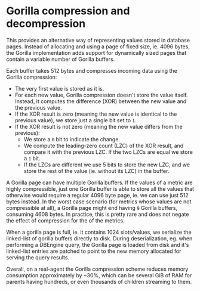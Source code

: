 # Gorilla compression and decompression

This provides an alternative way of representing values stored in database
pages. Instead of allocating and using a page of fixed size, ie. 4096 bytes,
the Gorilla implementation adds support for dynamically sized pages that
contain a variable number of Gorilla buffers.

Each buffer takes 512 bytes and compresses incoming data using the Gorilla
compression:

- The very first value is stored as it is.
- For each new value, Gorilla compression doesn't store the value itself. Instead,
it computes the difference (XOR) between the new value and the previous value.
- If the XOR result is zero (meaning the new value is identical to the previous
value), we store just a single bit set to `1`.
- If the XOR result is not zero (meaning the new value differs from the previous):
  - We store a `0` bit to indicate the change.
  - We compute the leading-zero count (LZC) of the XOR result, and compare it
    with the previous LZC. If the two LZCs are equal we store a `1` bit.
  - If the LZCs are different we use 5 bits to store the new LZC, and we store
    the rest of the value (ie. without its LZC) in the buffer.

A Gorilla page can have multiple Gorilla buffers. If the values of a metric
are highly compressible, just one Gorilla buffer is able to store all the values
that otherwise would require a regular 4096 byte page, ie. we can use just 512
bytes instead. In the worst case scenario (for metrics whose values are not
compressible at all), a Gorilla page might end having `9` Gorilla buffers,
consuming 4608 bytes. In practice, this is pretty rare and does not negate
the effect of compression for the of the metrics.

When a gorilla page is full, ie. it contains 1024 slots/values, we serialize
the linked-list of gorilla buffers directly to disk. During deserialization,
eg. when performing a DBEngine query, the Gorilla page is loaded from disk and
it's linked-list entries are patched to point to the new memory allocated for
serving the query results.

Overall, on a real-agent the Gorilla compression scheme reduces memory
consumption approximately by ~30%, which can be several GiB of RAM for parents
having hundreds, or even thousands of children streaming to them.
